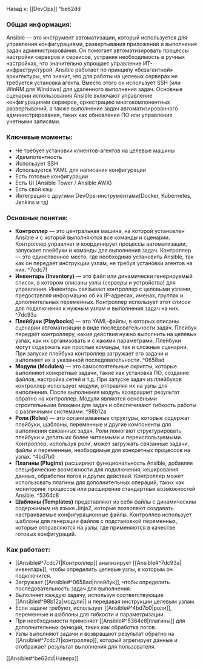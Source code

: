 Назад к: [[DevOps]] ^be62dd

### Общая информация:
Ansible — это инструмент автоматизации, который используется для управления конфигурациями, развертывания приложений и выполнения задач администрирования. Он помогает автоматизировать процессы настройки серверов и сервисов, устраняя необходимость в ручных настройках, что значительно упрощает управление ИТ-инфраструктурой. Ansible работает по принципу «безагентной» архитектуры, что значит, что для работы на целевых серверах не требуется установка агента. Вместо этого он использует SSH (или WinRM для Windows) для удаленного выполнения задач. Основные сценарии использования Ansible включают управление конфигурациями серверов, оркестрацию многокомпонентных развертываний, а также выполнение задач автоматизированного администрирования, таких как обновление ПО или управление учетными записями.

### Ключевые моменты:
- Не требует установки клиентов-агентов на целевые машины
- Идемпотентность
- Использует SSH
- Используется YAML для написания конфигурации
- Есть готовые конфигурации 
- Есть UI (Ansible Tower / Ansible AWX)
- Есть свой кэш
- Интеграция с другими DevOps-инструментами(Docker, Kubernetes, Jenkins и тд)

### Основные понятия:
- **Контроллер** — это центральная машина, на которой установлен Ansible и с которой выполняются все команды и сценарии. Контроллер управляет и координирует процессы автоматизации, запускает плейбуки и команды для выполнения задач. Контроллер — это единственное место, где необходимо установить Ansible, так как он передаёт инструкции узлам, не требуя установки агентов на них.
     ^7cdc7f
- **Инвентарь (Inventory)** — это файл или динамически генерируемый список, в котором описаны узлы (серверы и устройства) для управления. Инвентарь связывает контроллер с целевыми узлами, предоставляя информацию об их IP-адресах, именах, группах и дополнительных переменных. Контроллер использует этот список для подключения к нужным узлам и выполнения задач на них.
     ^7dc93a
- **Плейбуки (Playbooks)** — это YAML-файлы, в которых описаны сценарии автоматизации в виде последовательности задач. Плейбук передаёт контроллеру, какие действия нужно выполнить на целевых узлах, как их организовать и с какими параметрами. Плейбуки могут содержать как простые команды, так и сложные сценарии. При запуске плейбука контроллер загружает его задачи и выполняет их в указанной последовательности.
     ^0658ad
- **Модули (Modules)** — это самостоятельные скрипты, которые выполняют конкретные задачи, такие как установка ПО, создание файлов, настройка сетей и т.д. При запуске задач из плейбуков контроллер использует модули, отправляя их на узлы для выполнения. После выполнения модуль возвращает результат обратно на контроллер. Модули являются основными строительными блоками для задач и обеспечивают гибкость работы с различными системами.
     ^98b12a
- **Роли (Roles)** — это организованные структуры, которые содержат плейбуки, шаблоны, переменные и другие компоненты для выполнения связанных задач. Роли помогают структурировать плейбуки и делать их более читаемыми и переиспользуемыми. Контроллер, используя роли, может загружать связанные задачи, файлы и переменные, необходимые для конкретных процессов на узлах.
     ^4bd7b0
- **Плагины (Plugins)** расширяют функциональность Ansible, добавляя специфические возможности для подключения, кеширования данных, обработки логов и других действий. Контроллер может использовать плагины для дополнительных операций, таких как мониторинг процессов или расширение стандартных возможностей Ansible.
     ^5364c8
- **Шаблоны (Templates)** представляют из себя файлы с динамическим содержимым на языке Jinja2, которые позволяют создавать настраиваемые конфигурационные файлы. Контроллер использует шаблоны для генерации файлов с подстановкой переменных, которые отправляются на узлы, где применяются в качестве готовых конфигураций.

### Как работает:
- [[Ansible#^7cdc7f|Контроллер]] анализирует [[Ansible#^7dc93a|инвентарь]], чтобы определить целевые узлы, к которым он подключится.
- Загружает [[Ansible#^0658ad|плейбук]], чтобы определить последовательность задач для выполнения.
- Выполняет каждую задачу, используя соответствующие [[Ansible#^98b12a|модули]] и передавая инструкции целевым узлам.
- Если задачи требуют, использует [[Ansible#^4bd7b0|роли]], переменные и шаблоны для гибкости и параметризации.
- При необходимости применяет [[Ansible#^5364c8|плагины]] для дополнительных функций, таких как обработка логов. 
- Узлы выполняют задачи и возвращают результат обратно на [[Ansible#^7cdc7f|контроллер]], который агрегирует данные и отображает результат выполнения для пользователя.

[[Ansible#^be62dd|Наверх]]